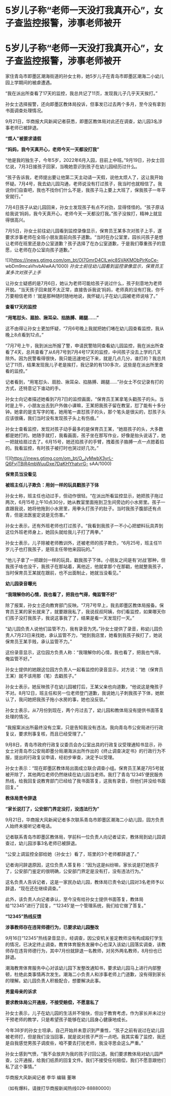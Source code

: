 # 5岁儿子称“老师一天没打我真开心”，女子查监控报警，涉事老师被开

# 5岁儿子称“老师一天没打我真开心”，女子查监控报警，涉事老师被开

家住青岛市即墨区潮海街道的孙女士称，她5岁儿子在青岛市即墨区潮海二小幼儿园上学期间的被虐遭遇。

“我在派出所查看了17天的监控，我总共记了11页，发现我儿子几乎天天挨打。”

孙女士选择报警，还向即墨区教体局投诉，但事发已过去两个多月，至今没有拿到书面调查处理情况。

9月21日，华商报大风新闻记者获悉，即墨区教体局对此还在调查，幼儿园3名涉事老师已被辞退。

**“烦人”被要求请假**

**“妈妈，我今天真开心，老师今天一天都没打我”**

“他是我的独生子，今年5岁，2022年6月入园，目前上中班。”9月19日，孙女士回忆说，7月3日接孩子回家，当晚她意识到孩子在幼儿园经历过什么。

“孩子告诉我，老师提出要让他第二天主动请一天假，说他太烦人了，这让我开始怀疑。7月4号，我去幼儿园沟通，老师说没有打过孩子，我当时也就相信了。我说你们自查吧，我也不找你们什么不是，我孩子马上要上大班了，保我孩子一年平安就行。”

7月4日孩子从幼儿园回来，孙女士发现孩子有点不对劲，显得怪怪的。“孩子原话给我说‘妈妈，我今天真开心，老师今天一天都没打我。”孩子没挨打，精神上就显得很高兴。

7月5日，孙女士前往幼儿园看到监控录像显示，保育员王某多次对孩子上手，遂要求涉事老师在全班小朋友面前向孩子道歉。“当时在办公室里，园长问孩子是想让老师在班里还是办公室道歉？孩子选择了在办公室道歉，于是我们尊重孩子的意愿，让老师在办公室向孩子道歉。”

![](https://inews.gtimg.com/om_bt/OI7GmrD4ClLwjc8SVAKMObPirKoCe-
wbDm9mcaVhvbAIwAA/1000) _孙女士前往幼儿园看到监控录像显示，保育员王某多次对孩子上手_

让孙女士疑惑的是7月6日，她认为老师可能给孩子说过什么，孩子刻意地为老师开脱。“当天孩子回来就不太正常，直接告诉我说‘妈妈，老师真的没有打我，你千万要相信老师！’就是那种随时随地地说，我怀疑儿子在幼儿园被老师说啥了。”

**查看17天的监控**

**“用笔怼头、扇脸、揪耳朵、掐胳膊、踢腿……”**

这不由得让孙女士更加怀疑，“7月6号晚上我就把她们堵在幼儿园查看监控，我从晚上8点看到12点。”

“7月7号上午，我到派出所报了警，申请民警陪同查看幼儿园监控，我在派出所查看了4天，总共查看了从6月7号到7月4号17天的监控，中间孩子没去上学的几天除外。因为民警看得很快，我只能迅速地记下来，就是几点几分，谁打的？我总共记了11页，结果发现我儿子老是挨打，我记录的有130多次，这些是在派出所里查看的监控。”

记者看到，“用笔怼头、扇脸、揪耳朵、掐胳膊、踢腿……”孙女士不仅记录有打的方式，还特意记下谁动的手。

孙女士向记者描述她看到7月7日的监控画面，“保育员王某拿笔头戳孩子的头。当时是上午，小朋友出去到户外做小课嘛，王某把我孩子留在教室，怼了能有十多分钟。她拿的是支写字的笔，她用笔一直怼孩子的头，那个笔头是很尖的，怼孩子头应该很痛，我们当时没有发现孩子头上有伤痕。”

孙女士查看监控，发现对孩子动手最多的是保育员王某，“她扇孩子的头，大多数都是她打的。她随手就打，我看画面，孩子坐在那写作业，好像是抬头说话了，她一把就给扇过去了。6月15号，她还掐孩子的手臂，拽着孩子胳膊一点一点摁着掐的。我看监控，有时孩子被打时也哭过好几次。”

![](https://inews.gtimg.com/om_bt/O_JyMwbX3yrL-Q6FvjTBiR4mbWuuDxe7DaKHYhatvrG-
sAA/1000)

**保育员当没看见**

**被班主任儿子欺负：用剑一样的玩具戳孩子下体**

孙女士称，班主任也动过手，但动作很轻。“在派出所看监控显示，她把孩子拖过两次，6月15号上午10点30分，她从教室里面拖到卫生间旁边的小水房里。孩子一直跟我说，她将他拖到小水房里，用拳头打孩子的肚子。当时我孩子腹部还有点青，但是法医鉴定说是无伤害。”

孙女士表示，还有外班老师也打过孩子。“我看到我孩子一不小心把塑料玩具弄到这位外班老师身上，她回头就给我儿子打了两拳。”

孙女士表示，儿子除被老师教训外，还被老师的孩子欺负，“6月25号，班主任11岁儿子也打我孩子，是班主任带他来园玩的。”

“他儿子拿了一把跟剑一样的玩具，戳我孩子下体。小朋友之间是有‘对战’那种，但我孩子啥也没干，我孩子在那站着，离他近，他就拿那个在那戳，他就整我孩子，当时保育员王某就在跟前，也不出面制止，她就当没看见。”

**幼儿园录音曝光**

**“我理解你的心情，我也看了，把我也气得，俺监管不好”**

除了报案，孙女士还向教育部门反映。“7月7号早上，我去即墨区教体局报备。保育员王某的家长就来了，就要跟我私了，我说叔叔阿姨，你们看监控，如果哪天你们孩子没打我孩子，我说这事我了了，结果是看一天发现打一天。”

“幼儿园负责人说他们监管不力，我有录音为凭。”孙女士提供了录音，称幼儿园负责人7月23日来找她，承认监管不力，“她到我店里，她看到我孩子挨打了，她说保育员王某手贱，承认监管不力。”

这份录音显示，这位园方负责人称：“我理解你的心情，我也看了，把我也气得，俺监管不好。”

孙女士提供的她跟这位园方负责人一起看监控的录音显示，对方说：“她（保育员王某）就不该用那（笔）去戳孩子。”

孙女士表示，她反映孩子在幼儿园被打后，王某父亲也向道歉，“他说这是俺孩子不对。8月12日，班主任和另一位老师登门道歉，我说她儿子刺我孩子下体，她默认了，我问她把我孩子拖小水房的事，她也没反驳。”

孙女士表示，从7月份到现在，两个月过去了，幼儿园和教体局没有提供书面答复处理的情况。

“我报案派出所最终没有立案，只是告知我没有违法。我向青岛市公安局进行行政复议，要求刑事复核，而且已经受理了。”

9月8日，青岛市政府行政复议委员会办公室出具的行政复议受理通知书显示，孙女士对青岛市公安局即墨分局潮海派出所作出的《终止调查决定书》的行政行为不服，提出的行政复议申请，经初步审查，决定予以受理。

孙女士表示：“现在即墨区教体局出面成立联合调查小组。保育员王某是7月5号就被开除了，其他两位老师仍然继续在幼儿园当老师。我打了青岛‘12345’便民服务热线，给我回复说教育部门已经给了我书面答复，这我有录音，但他们并没给书面回复。”

**教体局责令辞退**

**“家长说打了，公安部门界定没打，没违法行为”**

9月21日，华商报大风新闻记者多次联系青岛市即墨区潮海二小幼儿园，园方负责人始终未接听记者电话。

记者联系青岛市即墨区教体局，学前科一位负责人向记者证实，教体局到幼儿园调查过，幼儿园涉事3名老师已被辞退。

“公安上调监控全部给她（孙女士）看了，班里的3个老师都辞退了。”

记者询问辞退原因，这位负责人答复称：“因为这是纠纷嘛，家长说是打她孩子了，公安部门鉴定的很明确，公安部门界定是没有打，没有违法行为。”

这名负责人告诉记者，这是一家民办幼儿园，教体局已责令幼儿园对3名老师予以辞退，“现在还在继续调查。”

此外，该负责人向记者承认，至今没有给孙女士提供书面答复，教体局给“12345”进行了回复，“‘12345’是一个管理系统，我们给它做了答复。”

**“12345”热线反馈**

**涉事教师存在违背师德行为，已要求幼儿园整改**

9月16日“12345”热线录音显示，经调查，因公安机关鉴定教师没有构成殴打学生的情况，已决定终止调查。教育体育服务发展中心也深入该幼儿园落实调查，该教师存在违背师德行为，其中7月份就辞退一名教师，对另外两名教师，8月份也已辞退。

潮海教育体育服务中心对该幼儿园下发整改通知书，要求幼儿园马上进行内部整顿，杜绝此类事情再次发生。潮海二小负责人和涉事老师上门道歉，没有得到家长的理解。幼儿园负责人积极配合，想要解决此事。

**男童母亲的诉求**

**要求教体局公开通报，不接受赔偿，不愿意私了**

孙女士表示，儿子在幼儿园的生活并不愉快，但出于教育考虑，作为家长并未过分干预老师的教学，只是希望孩子能够在幼儿园身心健康地成长。

今年38岁的孙女士坦承，自己开始并未意识到严重性，“孩子之前有说过在幼儿园被老师打，但是我们没当回事，就是说对孩子严厉一点吧。我其实看了监控，我还是自我感觉男孩子调皮些，咱不要去打扰老师，我没寻思会这么严重。”

孙女士感到气愤，“我不会放弃为我的孩子讨回公道。我们要求教体局对幼儿园严查，公开通报，给我们纸质的回复文件。我们不接受任何赔偿，我们不愿意跟他们私了这个事情。”

华商报大风新闻记者 李华 编辑 董琳

（如有爆料，请拨打华商报新闻热线029-88880000）


